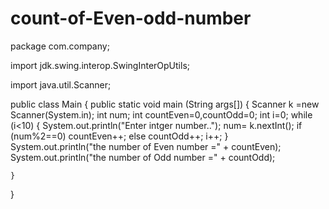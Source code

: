 # count-of-Even-odd-number
package com.company;

import jdk.swing.interop.SwingInterOpUtils;

import java.util.Scanner;

public class Main
{
    public static void main (String args[])
    {
        Scanner k =new Scanner(System.in);
        int num;
        int countEven=0,countOdd=0;
        int i=0;
        while (i<10)
        {
            System.out.println("Enter intger number..");
            num= k.nextInt();
            if (num%2==0)
                countEven++;
            else
                countOdd++;
            i++;
        }
        System.out.println("the number of Even number =" + countEven);
        System.out.println("the number of Odd number =" + countOdd);

    }
}

